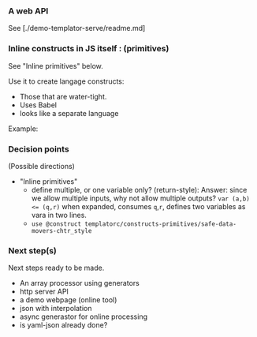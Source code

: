 
### A web API
See [./demo-templator-serve/readme.md]

### Inline constructs in JS itself : (primitives)
See "Inline primitives" below.

Use it to create langage constructs:
* Those that are water-tight.
* Uses Babel
* looks like a separate language

Example:


### Decision points
(Possible directions)

* "Inline primitives"
   * define multiple, or one variable only? (return-style): Answer: since we allow multiple inputs, why not allow multiple outputs?
      `var (a,b) <= (q,r)`
      when expanded, consumes `q`,`r`, defines two variables as vara in two lines.
   * `use @construct templatorc/constructs-primitives/safe-data-movers-chtr_style`

### Next step(s)
Next steps ready to be made.
* An array processor using generators
* http server API
* a demo webpage (online tool)
* json with interpolation
* async generastor for online processing
* is yaml-json already done?